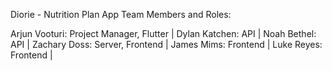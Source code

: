 Diorie - Nutrition Plan App
Team Members and Roles:

Arjun Vooturi: Project Manager, Flutter |
Dylan Katchen: API |
Noah Bethel: API |
Zachary Doss: Server, Frontend |
James Mims: Frontend |
Luke Reyes: Frontend |
